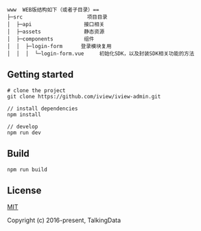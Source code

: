 

~~~
www  WEB版结构如下（或者子目录）==
├─src                     项目目录
│  ├─api                 接口相关
│  ├─assets              静态资源
│  ├─components          组件
│  │  ├─login-form      登录模块复用
│  │  │  └─login-form.vue     初始化SDK，以及封装SDK相关功能的方法 
~~~


## Getting started
```bush
# clone the project
git clone https://github.com/iview/iview-admin.git

// install dependencies
npm install

// develop
npm run dev
```

## Build
```bush
npm run build
```

## License
[MIT](http://opensource.org/licenses/MIT)

Copyright (c) 2016-present, TalkingData
